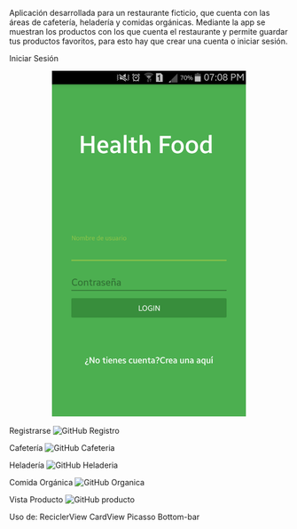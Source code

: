 Aplicación desarrollada para un restaurante ficticio, que cuenta con las áreas de cafetería, heladería y comidas orgánicas. Mediante la app se muestran los productos con los que cuenta el restaurante y permite guardar tus productos favoritos, para esto hay que crear una cuenta o iniciar sesión.

Iniciar Sesión
<p align="center">
  <img src="https://github.com/michellpine/HealthFood/blob/master/app/src/main/res/drawable/1.png" width="350"/>
</p>

Registrarse
![GitHub Registro](/Users/usuario/Downloads/2.png)

Cafetería
![GitHub Cafeteria](/Users/usuario/Downloads/3.png)

Heladería
![GitHub Heladeria](/Users/usuario/Downloads/4.png)

Comida Orgánica
![GitHub Organica](/Users/usuario/Downloads/5.png)

Vista Producto
![GitHub producto](/Users/usuario/Downloads/6.png)

Uso de:
	ReciclerView
	CardView
	Picasso
	Bottom-bar
